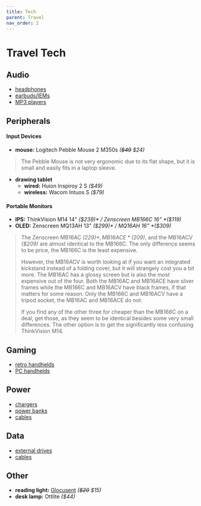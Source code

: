 ```yaml
---
title: Tech
parent: Travel
nav_order: 2
---
```

# Travel Tech

## Audio

- [headphones](https://swarbler.github.io/bestof/audio/headphones/#over-ear)
- [earbuds/IEMs](https://swarbler.github.io/bestof/audio/headphones/#in-ear)
- [MP3 players](https://swarbler.github.io/bestof/audio/vintage/)

## Peripherals

#### Input Devices

- **mouse:** Logitech Pebble Mouse 2 M350s *(~~$49~~ $24)*

> The Pebble Mouse is not very ergonomic due to its flat shape, but it is small and easily fits in a laptop sleeve. 

- **drawing tablet** 
	- **wired:** Huion Inspiroy 2 S *($49)*
	- **wireless:** Wacom Intuos S *($79)*

#### Portable Monitors

- **IPS:** ThinkVision M14 14" *($239)* / Zenscreen MB166C 16" *($119)*
- **OLED:** Zenscreen MQ13AH 13" *($299)* / MQ16AH 16" *($309)*

> The Zenscreen MB16AC *($229)*, MB16ACE *($209)*, and the MB16ACV *($209)* are almost identical to the MB166C. The only difference seems to be price, the MB166C is the least expensive. 
> 
> However, the MB16ACV is worth looking at if you want an integrated kickstand instead of a folding cover, but it will strangely cost you a bit more. The MB16AC has a glossy screen but is also the most expensive out of the four. Both the MB16AC and MB16ACE have silver frames while the MB166C and MB16ACV have black frames, if that matters for some reason. Only the MB166C and MB16ACV have a tripod socket, the MB16AC and MB16ACE do not.
> 
> If you find any of the other three for cheaper than the MB166C on a deal, get those, as they seem to be identical besides some very small differences. The other option is to get the significantly less confusing ThinkVision M14.

## Gaming

- [retro handhelds](https://swarbler.github.io/bestof/retro/handhelds/)
- [PC handhelds](https://swarbler.github.io/bestof/gaming/handhelds/)

## Power

- [chargers](https://swarbler.github.io/bestof/tech/data-and-power/power/chargers/)
- [power banks](https://swarbler.github.io/bestof/tech/data-and-power/power/batteries/)
- [cables](https://swarbler.github.io/bestof/tech/data-and-power/power/cables/)

## Data

- [external drives](https://swarbler.github.io/bestof/tech/data-and-power/data/storage/external-drives/)
- [cables](https://swarbler.github.io/bestof/tech/data-and-power/data/cables/)

## Other

- **reading light:** [Glocusent](https://www.amazon.com/dp/B09PR1BTM7) *(~~$20~~ $15)*
- **desk lamp:** Ottlite *($44)*
